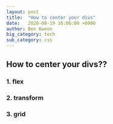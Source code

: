 ```yaml
---
layout: post
title:  "How to center your divs"
date:   2020-08-19 16:06:00 +0900
author: Ben Kweon
big_category: tech
sub_category: css
---
```


## How to center your divs??

### 1. flex

### 2. transform

### 3. grid
